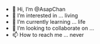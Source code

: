 - 👋 Hi, I’m @AsapChan
- 👀 I’m interested in ... living 
- 🌱 I’m currently learning ... life 
- 💞️ I’m looking to collaborate on ... 
- 📫 How to reach me ... never

<!---
AsapChan/AsapChan is a ✨ special ✨ repository because its `README.md` (this file) appears on your GitHub profile.
You can click the Preview link to take a look at your changes.
--->
